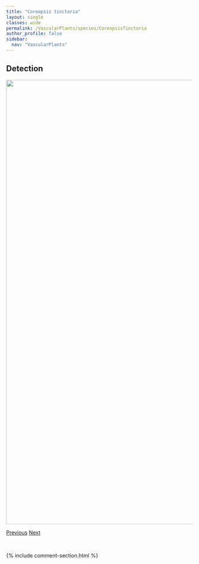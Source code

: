 ```yaml
---
title: "Coreopsis tinctoria"
layout: single
classes: wide
permalink: /VascularPlants/species/CoreopsisTinctoria
author_profile: false
sidebar:
  nav: "VascularPlants"
---
```


<h2>Detection</h2>

<a href="https://drive.google.com/uc?export=view&id=1M5-3RV7joeu_EGGqrJRTIfkQWXoCidup">
<img src="https://drive.google.com/uc?export=view&id=1M5-3RV7joeu_EGGqrJRTIfkQWXoCidup" height = "1200" width = "800">
</a>


<a href="/DevelopmentWebsite/VascularPlants/species/CorallorhizaTrifida" class="pagination--pager" title="Pale Coralroot">Previous</a> <a href="/DevelopmentWebsite/VascularPlants/species/CoriandrumSativum" class="pagination--pager" title="Coriandrum sativum">Next</a>

<p>&nbsp;</p>

{% include comment-section.html %}
